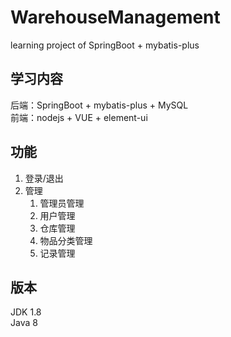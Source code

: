 # WarehouseManagement
learning project of SpringBoot + mybatis-plus

## 学习内容
后端：SpringBoot + mybatis-plus + MySQL  
前端：nodejs + VUE + element-ui

## 功能
1. 登录/退出
2. 管理
   1. 管理员管理
   2. 用户管理
   3. 仓库管理
   4. 物品分类管理
   5. 记录管理

## 版本
JDK 1.8  
Java 8